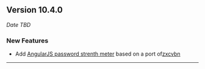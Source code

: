 
## Version 10.4.0
_Date TBD_

### New Features
* Add [AngularJS password strenth meter](https://github.com/ghostbar/angular-zxcvbn) based on a port of[zxcvbn](https://github.com/dropbox/zxcvbn)

---
